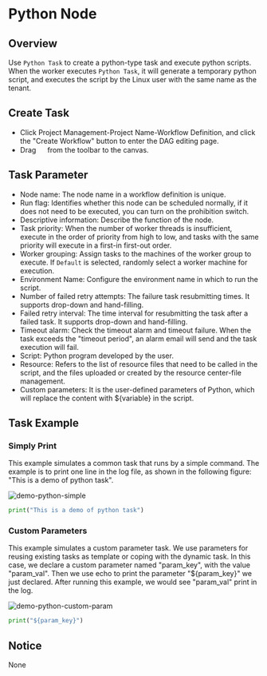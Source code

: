 # Python Node

## Overview

Use `Python Task` to create a python-type task and execute python scripts. When the worker executes `Python Task`,
it will generate a temporary python script, and executes the script by the Linux user with the same name as the tenant.

## Create Task

- Click Project Management-Project Name-Workflow Definition, and click the "Create Workflow" button to enter the DAG editing page.
- Drag <img src="/img/tasks/icons/python.png" width="15"/> from the toolbar to the canvas.

## Task Parameter

- Node name: The node name in a workflow definition is unique.
- Run flag: Identifies whether this node can be scheduled normally, if it does not need to be executed, you can turn on the prohibition switch.
- Descriptive information: Describe the function of the node.
- Task priority: When the number of worker threads is insufficient, execute in the order of priority from high to low, and tasks with the same priority will execute in a first-in first-out order.
- Worker grouping: Assign tasks to the machines of the worker group to execute. If `Default` is selected, randomly select a worker machine for execution.
- Environment Name: Configure the environment name in which to run the script.
- Number of failed retry attempts: The failure task resubmitting times. It supports drop-down and hand-filling.
- Failed retry interval: The time interval for resubmitting the task after a failed task. It supports drop-down and hand-filling.
- Timeout alarm: Check the timeout alarm and timeout failure. When the task exceeds the "timeout period", an alarm email will send and the task execution will fail.
- Script: Python program developed by the user.
- Resource: Refers to the list of resource files that need to be called in the script, and the files uploaded or created by the resource center-file management.
- Custom parameters: It is the user-defined parameters of Python, which will replace the content with \${variable} in the script.

## Task Example

### Simply Print

This example simulates a common task that runs by a simple command. The example is to print one line in the log file, as shown in the following figure:
"This is a demo of python task".

![demo-python-simple](/img/tasks/demo/python_ui_next.jpg)

```python
print("This is a demo of python task")
```

### Custom Parameters

This example simulates a custom parameter task. We use parameters for reusing existing tasks as template or coping with the dynamic task. In this case,
we declare a custom parameter named "param_key", with the value "param_val". Then we use echo to print the parameter "${param_key}" we just declared.
After running this example, we would see "param_val" print in the log.

![demo-python-custom-param](/img/tasks/demo/python_custom_param_ui_next.jpg)

```python
print("${param_key}")
```

## Notice

None
